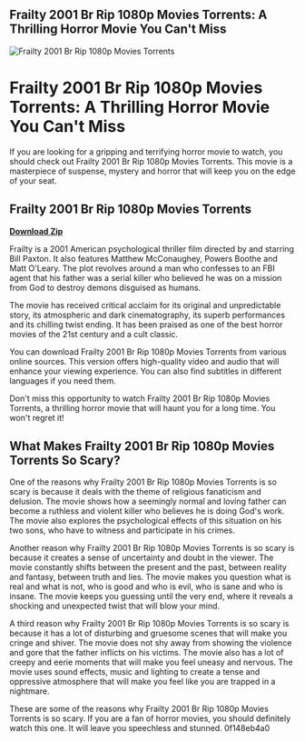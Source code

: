 ## Frailty 2001 Br Rip 1080p Movies Torrents: A Thrilling Horror Movie You Can't Miss

 
![Frailty 2001 Br Rip 1080p Movies Torrents](https://encrypted-tbn1.gstatic.com/images?q=tbn:ANd9GcSd8Qc5dE_ygnML0oZpGnT1spsLsSDaQ0mk407VDpnO6_EURCIvbGIlL2aT)

 
# Frailty 2001 Br Rip 1080p Movies Torrents: A Thrilling Horror Movie You Can't Miss
  
If you are looking for a gripping and terrifying horror movie to watch, you should check out Frailty 2001 Br Rip 1080p Movies Torrents. This movie is a masterpiece of suspense, mystery and horror that will keep you on the edge of your seat.
 
## Frailty 2001 Br Rip 1080p Movies Torrents


[**Download Zip**](https://www.google.com/url?q=https%3A%2F%2Fcinurl.com%2F2tLf0i&sa=D&sntz=1&usg=AOvVaw2aAxAbsqKGqqao5fF91i3L)

  
Frailty is a 2001 American psychological thriller film directed by and starring Bill Paxton. It also features Matthew McConaughey, Powers Boothe and Matt O'Leary. The plot revolves around a man who confesses to an FBI agent that his father was a serial killer who believed he was on a mission from God to destroy demons disguised as humans.
  
The movie has received critical acclaim for its original and unpredictable story, its atmospheric and dark cinematography, its superb performances and its chilling twist ending. It has been praised as one of the best horror movies of the 21st century and a cult classic.
  
You can download Frailty 2001 Br Rip 1080p Movies Torrents from various online sources. This version offers high-quality video and audio that will enhance your viewing experience. You can also find subtitles in different languages if you need them.
  
Don't miss this opportunity to watch Frailty 2001 Br Rip 1080p Movies Torrents, a thrilling horror movie that will haunt you for a long time. You won't regret it!
  
## What Makes Frailty 2001 Br Rip 1080p Movies Torrents So Scary?
  
One of the reasons why Frailty 2001 Br Rip 1080p Movies Torrents is so scary is because it deals with the theme of religious fanaticism and delusion. The movie shows how a seemingly normal and loving father can become a ruthless and violent killer who believes he is doing God's work. The movie also explores the psychological effects of this situation on his two sons, who have to witness and participate in his crimes.
  
Another reason why Frailty 2001 Br Rip 1080p Movies Torrents is so scary is because it creates a sense of uncertainty and doubt in the viewer. The movie constantly shifts between the present and the past, between reality and fantasy, between truth and lies. The movie makes you question what is real and what is not, who is good and who is evil, who is sane and who is insane. The movie keeps you guessing until the very end, where it reveals a shocking and unexpected twist that will blow your mind.
  
A third reason why Frailty 2001 Br Rip 1080p Movies Torrents is so scary is because it has a lot of disturbing and gruesome scenes that will make you cringe and shiver. The movie does not shy away from showing the violence and gore that the father inflicts on his victims. The movie also has a lot of creepy and eerie moments that will make you feel uneasy and nervous. The movie uses sound effects, music and lighting to create a tense and oppressive atmosphere that will make you feel like you are trapped in a nightmare.
  
These are some of the reasons why Frailty 2001 Br Rip 1080p Movies Torrents is so scary. If you are a fan of horror movies, you should definitely watch this one. It will leave you speechless and stunned.
 0f148eb4a0
